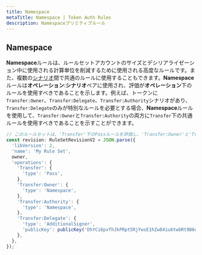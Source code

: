 ```yaml
---
title: Namespace
metaTitle: Namespace | Token Auth Rules
description: Namespaceプリミティブルール
---
```


## Namespace
**Namespace**ルールは、ルールセットアカウントのサイズとデシリアライゼーション中に使用される計算単位を削減するために使用される高度なルールです。また、複数の[シナリオ](/jp/token-auth-rules/#scenario)間で共通のルールに使用することもできます。**Namespace**ルールは**オペレーション**:**シナリオ**ペアに使用され、評価が**オペレーション**下のルールを使用すべきであることを示します。例えば、トークンに`Transfer:Owner`、`Transfer:Delegate`、`Transfer:Authority`シナリオがあり、`Transfer:Delegate`のみが特別なルールを必要とする場合、**Namespace**ルールを使用して、`Transfer:Owner`と`Transfer:Authority`の両方に`Transfer`下の共通ルールを使用すべきであることを示すことができます。

```js
// このルールセットは、'Transfer'下のPassルールを評価し、'Transfer:Owner'と'Transfer:Authority'の両方でtrueになりますが、'Delegate'転送で追加署名者が存在する場合のみtrueと評価されます。
const revision: RuleSetRevisionV2 = JSON.parse({
  'libVersion': 2,
  'name': 'My Rule Set',
  owner,
  'operations': {
    'Transfer': {
      'type': 'Pass',
    },
    'Transfer:Owner': {
      'type': 'Namespace',
    },
    'Transfer:Authority': {
      'type': 'Namespace',
    },
    'Transfer:Delegate': {
      'type': 'AdditionalSigner',
      'publicKey': publicKey('DhYCi6pvfhJkPRpt5RjYwsE1hZw84iu6twbRt9B6dYLV'),
    },
  },
});
```